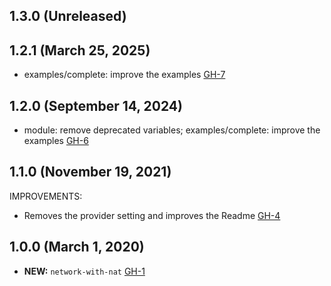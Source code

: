 ## 1.3.0 (Unreleased)
## 1.2.1 (March 25, 2025)

- examples/complete: improve the examples [GH-7](https://github.com/alibabacloud-automation/terraform-alicloud-network-with-nat/pull/7)

## 1.2.0 (September 14, 2024)

- module: remove deprecated variables; examples/complete: improve the examples [GH-6](https://github.com/alibabacloud-automation/terraform-alicloud-network-with-nat/pull/6)

## 1.1.0 (November 19, 2021)

IMPROVEMENTS:

- Removes the provider setting and improves the Readme [GH-4](https://github.com/terraform-alicloud-modules/terraform-alicloud-network-with-nat/pull/4)

## 1.0.0 (March 1, 2020)

- **NEW:**  `network-with-nat` [GH-1]( https://github.com/terraform-alicloud-modules/terraform-alicloud-network-with-nat/pull/1)
